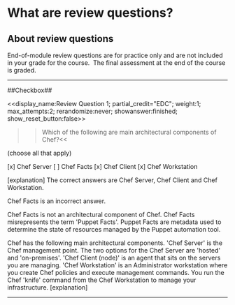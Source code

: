 # What are review questions? #

## About review questions ##
End-of-module review questions are for practice only and are not included in your grade for the course.  The final assessment at the end of the course is graded. 

---
##Checkbox##

<<display_name:Review Question 1; partial_credit="EDC"; weight:1; max_attempts:2; rerandomize:never; showanswer:finished; show_reset_button:false>>

>>Which of the following are main architectural components of Chef?<<

(choose all that apply)

[x] Chef Server
[ ] Chef Facts
[x] Chef Client
[x] Chef Workstation


[explanation]
The correct answers are Chef Server, Chef Client and Chef Workstation.

Chef Facts is an incorrect answer.

Chef Facts is not an architectural component of Chef. Chef Facts misrepresents the term 'Puppet Facts'. Puppet Facts are metadata used to determine the state of resources managed by the Puppet automation tool.

Chef has the following main architectural components. 'Chef Server' is the Chef management point. The two options for the Chef Server are 'hosted' and 'on-premises'. 'Chef Client (node)' is an agent that sits on the servers you are managing. 'Chef Workstation' is an Administrator workstation where you create Chef policies and execute management commands. You run the Chef 'knife' command from the Chef Workstation to manage your infrastructure.
[explanation]

---
